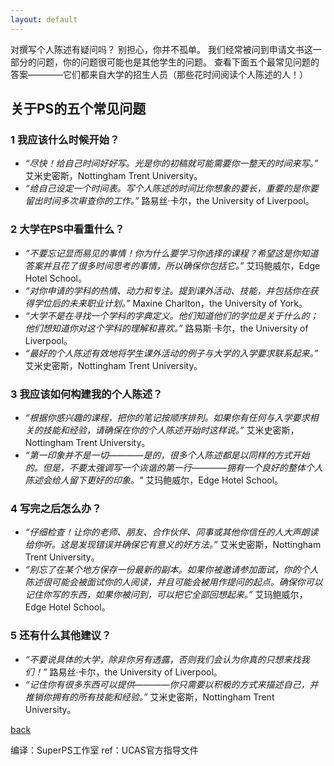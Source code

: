 ```yaml
---
layout: default
---
```


对撰写个人陈述有疑问吗？ 别担心，你并不孤单。 我们经常被问到申请文书这一部分的问题，你的问题很可能也是其他学生的问题。 查看下面五个最常见问题的答案————它们都来自大学的招生人员（那些花时间阅读个人陈述的人！）

## 关于PS的五个常见问题

### 1 我应该什么时候开始？
- _“尽快！给自己时间好好写。光是你的初稿就可能需要你一整天的时间来写。”_ 艾米史密斯，Nottingham Trent University。
- _“给自己设定一个时间表。写个人陈述的时间比你想象的要长，重要的是你要留出时间多次审查你的工作。”_ 路易丝·卡尔，the University of Liverpool。

### 2 大学在PS中看重什么？
- _“不要忘记显而易见的事情！你为什么要学习你选择的课程？希望这是你知道答案并且花了很多时间思考的事情，所以确保你包括它。”_ 艾玛鲍威尔，Edge Hotel School。
- _“对你申请的学科的热情、动力和专注。提到课外活动、技能，并包括你在获得学位后的未来职业计划。”_ Maxine Charlton，the University of York。
- _“大学不是在寻找一个学科的字典定义。他们知道他们的学位是关于什么的；他们想知道你对这个学科的理解和喜欢。”_ 路易斯·卡尔，the University of Liverpool。
- _“最好的个人陈述有效地将学生课外活动的例子与大学的入学要求联系起来。”_ 艾米史密斯，Nottingham Trent University。

### 3 我应该如何构建我的个人陈述？
- _“根据你感兴趣的课程，把你的笔记按顺序排列。如果你有任何与入学要求相关的技能和经验，请确保在你的个人陈述开始时这样说。”_ 艾米史密斯，Nottingham Trent University。
- _“第一印象并不是一切————是的，很多个人陈述都是以同样的方式开始的。但是，不要太强调写一个诙谐的第一行————拥有一个良好的整体个人陈述会给人留下更好的印象。"_ 艾玛鲍威尔，Edge Hotel School。

### 4 写完之后怎么办？
- _“仔细检查！让你的老师、朋友、合作伙伴、同事或其他你信任的人大声朗读给你听。这是发现错误并确保它有意义的好方法。”_ 艾米史密斯，Nottingham Trent University。
- _“别忘了在某个地方保存一份最新的副本。如果你被邀请参加面试，你的个人陈述很可能会被面试你的人阅读，并且可能会被用作提问的起点。确保你可以记住你写的东西，如果你被问到，可以把它全部回想起来。”_ 艾玛鲍威尔，Edge Hotel School。

### 5 还有什么其他建议？
- _“不要说具体的大学，除非你另有透露，否则我们会认为你真的只想来找我们！”_ 路易丝·卡尔，the University of Liverpool。
- _“记住你有很多东西可以提供————你只需要以积极的方式来描述自己，并推销你拥有的所有技能和经验。”_ 艾米史密斯，Nottingham Trent University。

[back](../)

编译：SuperPS工作室
ref：UCAS官方指导文件
